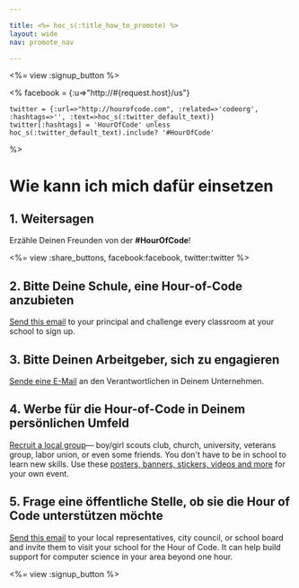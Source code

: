 ```yaml
---

title: <%= hoc_s(:title_how_to_promote) %>
layout: wide
nav: promote_nav

---
```


<%= view :signup_button %>

<%
    facebook = {:u=>"http://#{request.host}/us"}

    twitter = {:url=>"http://hourofcode.com", :related=>'codeorg', :hashtags=>'', :text=>hoc_s(:twitter_default_text)}
    twitter[:hashtags] = 'HourOfCode' unless hoc_s(:twitter_default_text).include? '#HourOfCode'
%>

# Wie kann ich mich dafür einsetzen

## 1. Weitersagen

Erzähle Deinen Freunden von der **#HourOfCode**!

<%= view :share_buttons, facebook:facebook, twitter:twitter %>

## 2. Bitte Deine Schule, eine Hour-of-Code anzubieten

[Send this email](<%= resolve_url('/promote/resources#sample-emails') %>) to your principal and challenge every classroom at your school to sign up.

## 3. Bitte Deinen Arbeitgeber, sich zu engagieren

[Sende eine E-Mail](<%= resolve_url('/promote/resources#sample-emails') %>) an den Verantwortlichen in Deinem Unternehmen.

## 4. Werbe für die Hour-of-Code in Deinem persönlichen Umfeld

[Recruit a local group](<%= resolve_url('/promote/resources#sample-emails') %>)— boy/girl scouts club, church, university, veterans group, labor union, or even some friends. You don't have to be in school to learn new skills. Use these [posters, banners, stickers, videos and more](<%= resolve_url('/promote/resources') %>) for your own event.

## 5. Frage eine öffentliche Stelle, ob sie die Hour of Code unterstützen möchte

[Send this email](<%= resolve_url('/promote/resources#sample-emails') %>) to your local representatives, city council, or school board and invite them to visit your school for the Hour of Code. It can help build support for computer science in your area beyond one hour.

<%= view :signup_button %>